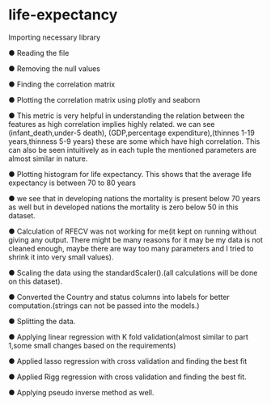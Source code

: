 # life-expectancy
Importing necessary library

● Reading the file

● Removing the null values

● Finding the correlation matrix

● Plotting the correlation matrix using plotly and seaborn

● This metric is very helpful in understanding the relation between the features as high
correlation implies highly related. we can see (infant_death,under-5 death),
(GDP,percentage expenditure),(thinnes 1-19 years,thinness 5-9 years) these are some
which have high correlation. This can also be seen intuitively as in each tuple the
mentioned parameters are almost similar in nature.

● Plotting histogram for life expectancy. This shows that the average life expectancy is
between 70 to 80 years

● we see that in developing nations the mortality is present below 70 years as well but in
developed nations the mortality is zero below 50 in this dataset.

● Calculation of RFECV was not working for me(it kept on running without giving any
output. There might be many reasons for it may be my data is not cleaned enough,
maybe there are way too many parameters and I tried to shrink it into very small values).

● Scaling the data using the standardScaler().(all calculations will be done on this dataset).

● Converted the Country and status columns into labels for better computation.(strings can
not be passed into the models.)

● Splitting the data.

● Applying linear regression with K fold validation(almost similar to part 1,some small
changes based on the requirements)

● Applied lasso regression with cross validation and finding the best fit

● Applied Rigg regression with cross validation and finding the best fit.

● Applying pseudo inverse method as well.
